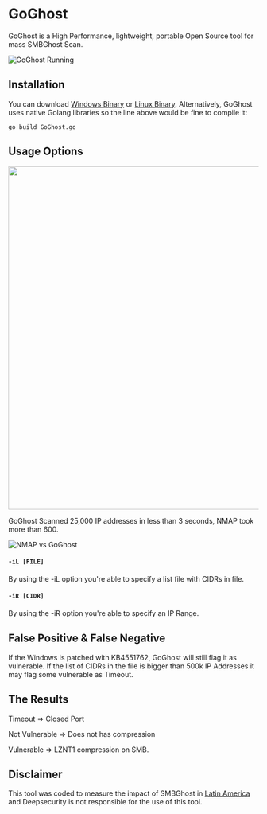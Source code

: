                                                
# GoGhost

GoGhost is a High Performance, lightweight, portable Open Source tool for mass SMBGhost Scan.

![GoGhost Running](https://github.com/deepsecurity-pe/GoGhost/blob/master/GoGhost.PNG)


## Installation

You can download [Windows Binary](https://github.com/deepsecurity-pe/GoGhost/blob/master/GoGhost_win_amd64.exe) or [Linux Binary](https://github.com/deepsecurity-pe/GoGhost/blob/master/GoGhost_linux_amd64). Alternatively, GoGhost uses native Golang libraries so the line above would be fine to compile it:

```
go build GoGhost.go
```    

## Usage Options
<img src="https://github.com/deepsecurity-pe/GoGhost/blob/master/GoGhostGif.gif" width="690" />

GoGhost Scanned 25,000 IP addresses in less than 3 seconds, NMAP took more than 600.

![NMAP vs GoGhost](https://github.com/deepsecurity-pe/GoGhost/blob/master/NMAP_vs_GoGhost.jpg)

#### `-iL [FILE]`
By using the -iL option you're able to specify a list file with CIDRs in file.

#### `-iR [CIDR]`
By using the -iR option you're able to specify an IP Range.

## False Positive & False Negative
If the Windows is patched with KB4551762, GoGhost will still flag it as vulnerable. If the list of CIDRs in the file is bigger than 500k IP Addresses it may flag some vulnerable as Timeout. 

## The Results
Timeout => Closed Port

Not Vulnerable => Does not has compression

Vulnerable => LZNT1 compression on SMB.

## Disclaimer
This tool was coded to measure the impact of SMBGhost in [Latin America](https://deepsecurity.pe/analisis-de-smbghost-en-latinoamerica/) and Deepsecurity is not responsible for the use of this tool. 
